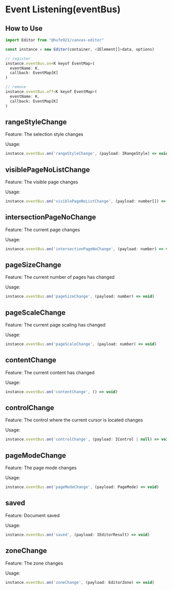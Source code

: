 # Event Listening(eventBus)

## How to Use

```javascript
import Editor from "@hufe921/canvas-editor"

const instance = new Editor(container, <IElement[]>data, options)

// register
instance.eventBus.on<K keyof EventMap>(
  eventName: K,
  callback: EventMap[K]
)

// remove
instance.eventBus.off<K keyof EventMap>(
  eventName: K,
  callback: EventMap[K]
)
```

## rangeStyleChange
Feature: The selection style changes

Usage:
```javascript
instance.eventBus.on('rangeStyleChange', (payload: IRangeStyle) => void)
```

## visiblePageNoListChange
Feature: The visible page changes

Usage:
```javascript
instance.eventBus.on('visiblePageNoListChange', (payload: number[]) => void)
```

## intersectionPageNoChange
Feature: The current page changes

Usage:
```javascript
instance.eventBus.on('intersectionPageNoChange', (payload: number) => void)
```

## pageSizeChange
Feature: The current number of pages has changed

Usage:
```javascript
instance.eventBus.on('pageSizeChange', (payload: number) => void)
```

## pageScaleChange
Feature: The current page scaling has changed

Usage:
```javascript
instance.eventBus.on('pageScaleChange', (payload: number) => void)
```

## contentChange
Feature: The current content has changed

Usage:
```javascript
instance.eventBus.on('contentChange', () => void)
```

## controlChange
Feature: The control where the current cursor is located changes

Usage:
```javascript
instance.eventBus.on('controlChange', (payload: IControl | null) => void)
```

## pageModeChange
Feature: The page mode changes

Usage:
```javascript
instance.eventBus.on('pageModeChange', (payload: PageMode) => void)
```

## saved
Feature: Document saved

Usage:
```javascript
instance.eventBus.on('saved', (payload: IEditorResult) => void)
```

## zoneChange
Feature: The zone changes

Usage:
```javascript
instance.eventBus.on('zoneChange', (payload: EditorZone) => void)
```